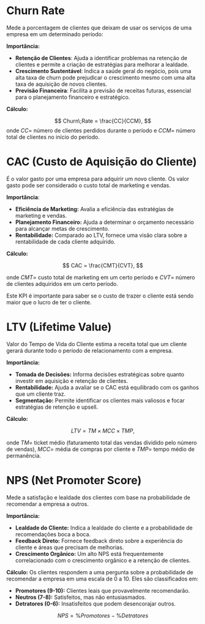 # Churn Rate

Mede a porcentagem de clientes que deixam de usar os serviços de uma empresa em um determinado período:

**Importância:**
- **Retenção de Clientes**: Ajuda a identificar problemas na retenção de clientes e permite a criação de estratégias para melhorar a lealdade.
- **Crescimento Sustentável**: Indica a saúde geral do negócio, pois uma alta taxa de churn pode prejudicar o crescimento mesmo com uma alta taxa de aquisição de novos clientes.
- **Previsão Financeira**: Facilita a previsão de receitas futuras, essencial para o planejamento financeiro e estratégico.

**Cálculo:**

$$
Churn\;Rate = \frac{CC}{CCM},
$$
onde $CC=$ número de clientes perdidos durante o período e $CCM=$ número total de clientes no início do período. 

# CAC (Custo de Aquisição do Cliente)

É o valor gasto por uma empresa para adquirir um novo cliente. Os valor gasto pode ser considerado o custo total de marketing e vendas.

**Importância**:

- **Eficiência de Marketing:** Avalia a eficiência das estratégias de marketing e vendas.
- **Planejamento Financeiro:** Ajuda a determinar o orçamento necessário para alcançar metas de crescimento.
- **Rentabilidade:** Comparado ao LTV, fornece uma visão clara sobre a rentabilidade de cada cliente adquirido.

**Cálculo:**

$$
CAC = \frac{CMT}{CVT},
$$

onde $CMT=$ custo total de marketing em um certo período e $CVT=$ número de clientes adquiridos em um certo período.

Este KPI é importante para saber se o custo de trazer o cliente está sendo maior que o lucro de ter o cliente.

# LTV (Lifetime Value)

Valor do Tempo de Vida do Cliente estima a receita total que um cliente gerará durante todo o período de relacionamento com a empresa.

**Importância:**

- **Tomada de Decisões:** Informa decisões estratégicas sobre quanto investir em aquisição e retenção de clientes.
- **Rentabilidade:** Ajuda a avaliar se o CAC está equilibrado com os ganhos que um cliente traz.
- **Segmentação:** Permite identificar os clientes mais valiosos e focar estratégias de retenção e upsell.

**Cálculo:**

$$
LTV = TM \times MCC \times TMP,
$$

onde $TM=$ ticket médio (faturamento total das vendas dividido pelo número de vendas), $MCC=$ média de compras por cliente e $TMP=$ tempo médio de permanência.

# NPS (Net Promoter Score)

Mede a satisfação e lealdade dos clientes com base na probabilidade de recomendar a empresa a outros.

**Importância:**

- **Lealdade do Cliente:** Indica a lealdade do cliente e a probabilidade de recomendações boca a boca.
- **Feedback Direto:** Fornece feedback direto sobre a experiência do cliente e áreas que precisam de melhorias.
- **Crescimento Orgânico:** Um alto NPS está frequentemente correlacionado com o crescimento orgânico e a retenção de clientes.

**Cálculo:**
Os clientes respondem a uma pergunta sobre a probabilidade de recomendar a empresa em uma escala de 0 a 10. Eles são classificados em:

- **Promotores (9-10):** Clientes leais que provavelmente recomendarão.
- **Neutros (7-8):** Satisfeitos, mas não entusiasmados.
- **Detratores (0-6):** Insatisfeitos que podem desencorajar outros.

$$
NPS = \%Promotores - \%Detratores
$$